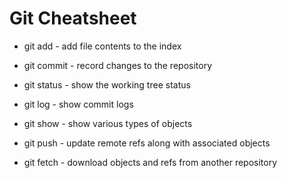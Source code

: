 Git Cheatsheet
==============

- git add     - add file contents to the index
- git commit  - record changes to the repository

- git status  - show the working tree status
- git log     - show commit logs
- git show    - show various types of objects

- git push    - update remote refs along with associated objects
- git fetch   - download objects and refs from another repository

